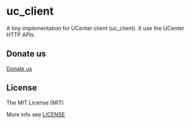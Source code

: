uc_client
===

A tiny implementation for UCenter client (uc_client). It use the UCenter HTTP APIs.

## Donate us

[Donate us](https://7in0.me/#donate)

## License
 The MIT License (MIT)

 More info see [LICENSE](LICENSE)
